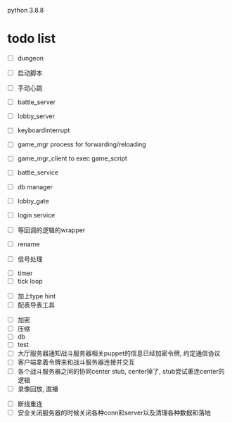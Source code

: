 python 3.8.8

# todo list

<!-- - [ ] reload -->
<!-- - [ ] puppet -->
<!-- - [ ] avatar -->
- [ ] dungeon
- [ ] 启动脚本
- [ ] 手动心跳
- [ ] battle_server
- [ ] lobby_server
- [ ] keyboardinterrupt
- [ ] game_mgr process for forwarding/reloading
- [ ] game_mgr_client to exec game_script
- [ ] battle_service
- [ ] db manager
- [ ] lobby_gate


- [ ] login service
- [ ] 等回调的逻辑的wrapper
- [ ] rename
- [ ] 信号处理
<!-- - [ ] exception 以及 各种抛出 -->
- [ ] timer
- [ ] tick loop
<!-- - [ ] etcd -->
<!-- - [ ] server call cli -->
<!-- - [ ] rpc_method装饰器的参数不一定要是tuple -->
- [ ] 加上type hint
- [ ] 配表导表工具
<!-- - [  ] 日志 -->
- [ ] 加密
- [ ] 压缩
- [ ] db
- [ ] test
- [ ] 大厅服务器通知战斗服务器相关puppet的信息已经加密令牌, 约定通信协议
- [ ] 客户端拿着令牌来和战斗服务器连接并交互
- [ ] 各个战斗服务器之间的协同center stub, center掉了, stub尝试重连center的逻辑
- [ ] 录像回放, 直播
<!-- - [ ] 配置json解析与初始化 -->
- [ ] 断线重连
- [ ] 安全关闭服务器的时候关闭各种conn和server以及清理各种数据和落地